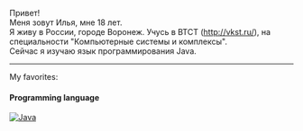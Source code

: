Привет!    
Меня зовут Илья, мне 18 лет.    
Я живу в России, городе Воронеж. Учусь в ВТСТ (http://vkst.ru/), на специальности "Компьютерные системы и комплексы".    
Сейчас я изучаю язык программирования Java. 
_____
My favorites:    
#### Programming language    
[![Java](https://img.shields.io/badge/-java-489EEB?logo=java&style=flat-square&logocolor=white)](https://google.com/)

